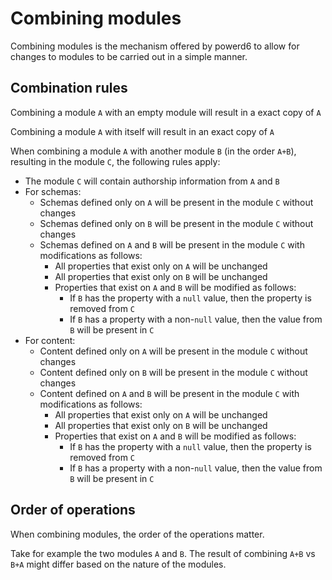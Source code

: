 # Combining modules

Combining modules is the mechanism offered by powerd6 to allow for changes to
 modules to be carried out in a simple manner.

## Combination rules

Combining a module `A` with an empty module will result in a exact copy of `A`

Combining a module `A` with itself will result in an exact copy of `A`

When combining a module `A` with another module `B` (in the order `A+B`),
 resulting in the module `C`, the following rules apply:

- The module `C` will contain authorship information from `A` and `B`
- For schemas:
  - Schemas defined only on `A` will be present in the module `C` without changes
  - Schemas defined only on `B` will be present in the module `C` without changes
  - Schemas defined on `A` and `B` will be present in the module `C` with
     modifications as follows:
    - All properties that exist only on `A` will be unchanged
    - All properties that exist only on `B` will be unchanged
    - Properties that exist on `A` and `B` will be modified as follows:
      - If `B` has the property with a `null` value, then the property is removed from `C`
      - If `B` has a property with a non-`null` value, then the value from `B`
         will be present in `C`
- For content:
  - Content defined only on `A` will be present in the module `C` without changes
  - Content defined only on `B` will be present in the module `C` without changes
  - Content defined on `A` and `B` will be present in the module `C` with
     modifications as follows:
    - All properties that exist only on `A` will be unchanged
    - All properties that exist only on `B` will be unchanged
    - Properties that exist on `A` and `B` will be modified as follows:
      - If `B` has the property with a `null` value, then the property is removed
         from `C`
      - If `B` has a property with a non-`null` value, then the value from `B`
         will be present in `C`

## Order of operations

When combining modules, the order of the operations matter.

Take for example the two modules `A` and `B`. The result of combining `A+B` vs
 `B+A` might differ based on the nature of the modules.
